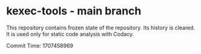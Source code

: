 # kexec-tools - main branch

This repository contains frozen state of the repository.
Its history is cleared. It is used only for static code
analysis with Codacy.

Commit Time: 1707458969